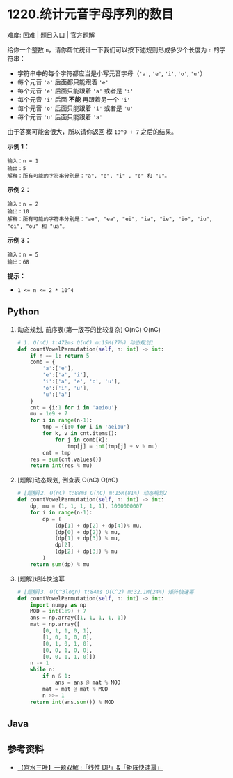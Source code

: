 # 1220.统计元音字母序列的数目

难度: 困难 | [题目入口](https://leetcode-cn.com/problems/count-vowels-permutation/) | [官方题解](https://leetcode-cn.com/problems/count-vowels-permutation/solution/tong-ji-yuan-yin-zi-mu-xu-lie-de-shu-mu-jxo09/)

给你一个整数 `n`，请你帮忙统计一下我们可以按下述规则形成多少个长度为 `n` 的字符串：

- 字符串中的每个字符都应当是小写元音字母（`'a'`, `'e'`, `'i'`, `'o'`, `'u'`）
- 每个元音 `'a'` 后面都只能跟着 `'e'`
- 每个元音 `'e'` 后面只能跟着 `'a'` 或者是 `'i'`
- 每个元音 `'i'` 后面 **不能** 再跟着另一个 `'i'`
- 每个元音 `'o'` 后面只能跟着 `'i'` 或者是 `'u'`
- 每个元音 `'u'` 后面只能跟着 `'a'`

由于答案可能会很大，所以请你返回 模 `10^9 + 7` 之后的结果。

 

**示例 1：**

```
输入：n = 1
输出：5
解释：所有可能的字符串分别是："a", "e", "i" , "o" 和 "u"。
```

**示例 2：**

```
输入：n = 2
输出：10
解释：所有可能的字符串分别是："ae", "ea", "ei", "ia", "ie", "io", "iu", "oi", "ou" 和 "ua"。
```

**示例 3：**

```
输入：n = 5
输出：68
```

 

**提示：**

- `1 <= n <= 2 * 10^4`

## Python

1. 动态规划, 前序表(第一版写的比较复杂) O(nC) O(nC)

   ```python
   # 1. O(nC) t:472ms O(nC) m:15M(77%) 动态规划1
   def countVowelPermutation(self, n: int) -> int:
       if n == 1: return 5
       comb = {
           'a':['e'],
           'e':['a', 'i'],
           'i':['a', 'e', 'o', 'u'],
           'o':['i', 'u'],
           'u':['a']
       }
       cnt = {i:1 for i in 'aeiou'}
       mu = 1e9 + 7
       for i in range(n-1):
           tmp = {i:0 for i in 'aeiou'}
           for k, v in cnt.items():
               for j in comb[k]:
                   tmp[j] = int(tmp[j] + v % mu)
           cnt = tmp
       res = sum(cnt.values())
       return int(res % mu)
   ```

2. [题解]动态规划, 倒查表 O(nC) O(nC)

   ```python
   # [题解]2. O(nC) t:88ms O(nC) m:15M(81%) 动态规划2
   def countVowelPermutation(self, n: int) -> int:
       dp, mu = (1, 1, 1, 1, 1), 1000000007
       for i in range(n-1):
           dp = (
               (dp[1] + dp[2] + dp[4])% mu,
               (dp[0] + dp[2]) % mu,
               (dp[1] + dp[3]) % mu,
               dp[2],
               (dp[2] + dp[3]) % mu
           )
       return sum(dp) % mu
   ```

3. [题解]矩阵快速幂

   ```python
   # [题解]3. O(C^3logn) t:84ms O(C^2) m:32.1M(24%) 矩阵快速幂
   def countVowelPermutation(self, n: int) -> int:
       import numpy as np
       MOD = int(1e9) + 7
       ans = np.array([1, 1, 1, 1, 1])
       mat = np.array([
           [0, 1, 1, 0, 1], 
           [1, 0, 1, 0, 0], 
           [0, 1, 0, 1, 0], 
           [0, 0, 1, 0, 0], 
           [0, 0, 1, 1, 0]])
       n -= 1
       while n:
           if n & 1:
               ans = ans @ mat % MOD
           mat = mat @ mat % MOD
           n >>= 1
       return int(ans.sum()) % MOD
   ```

## Java



## 参考资料

- [【宫水三叶】一题双解 :「线性 DP」&「矩阵快速幂」](https://leetcode-cn.com/problems/count-vowels-permutation/solution/gong-shui-san-xie-yi-ti-shuang-jie-xian-n8f4o/)